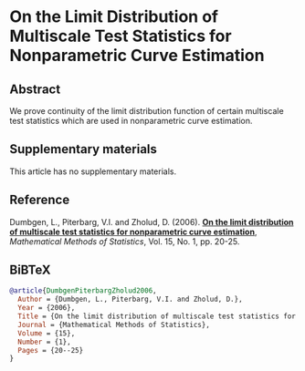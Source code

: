# On the Limit Distribution of Multiscale Test Statistics for Nonparametric Curve Estimation

## Abstract
We prove continuity of the limit distribution function of certain multiscale test statistics which are used in nonparametric curve estimation.

## Supplementary materials
This article has no supplementary materials.

## Reference

Dumbgen, L., Piterbarg, V.I. and Zholud, D. (2006). [**On the limit distribution of multiscale test statistics for nonparametric curve estimation**](http://www.zholud.com/articles/On-the-Limit-Distribution-of-Multiscale-Test-Statistics-for-Nonparametric-Curve-Estimation.pdf), *Mathematical Methods of Statistics*, Vol. 15, No. 1, pp. 20-25.

## BiBTeX

``` BiBTeX
@article{DumbgenPiterbargZholud2006,
  Author = {Dumbgen, L., Piterbarg, V.I. and Zholud, D.},
  Year = {2006},
  Title = {On the limit distribution of multiscale test statistics for nonparametric curve estimation},
  Journal = {Mathematical Methods of Statistics},
  Volume = {15},
  Number = {1},
  Pages = {20--25}
}
``` 
